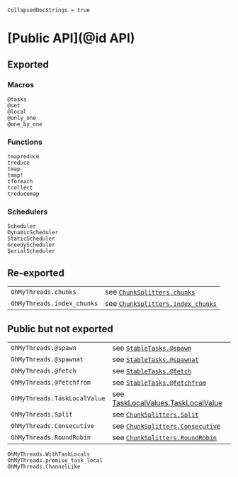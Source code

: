 ```@meta
CollapsedDocStrings = true
```

# [Public API](@id API)

## Exported

### Macros
```@docs
@tasks
@set
@local
@only_one
@one_by_one
```

### Functions

```@docs
tmapreduce
treduce
tmap
tmap!
tforeach
tcollect
treducemap
```

### Schedulers

```@docs
Scheduler
DynamicScheduler
StaticScheduler
GreedyScheduler
SerialScheduler
```

## Re-exported

|                        |                                                                     |
|------------------------|---------------------------------------------------------------------|
| `OhMyThreads.chunks`   | see [`ChunkSplitters.chunks`](@extref) |
| `OhMyThreads.index_chunks`   | see [`ChunkSplitters.index_chunks`](@extref) |

## Public but not exported

|                        |                                                                     |
|------------------------|---------------------------------------------------------------------|
| `OhMyThreads.@spawn`   | see [`StableTasks.@spawn`](https://github.com/JuliaFolds2/StableTasks.jl) |
| `OhMyThreads.@spawnat` | see [`StableTasks.@spawnat`](https://github.com/JuliaFolds2/StableTasks.jl) |
| `OhMyThreads.@fetch`   | see [`StableTasks.@fetch`](https://github.com/JuliaFolds2/StableTasks.jl) |
| `OhMyThreads.@fetchfrom` | see [`StableTasks.@fetchfrom`](https://github.com/JuliaFolds2/StableTasks.jl) |
| `OhMyThreads.TaskLocalValue`   | see [TaskLocalValues.TaskLocalValue](https://github.com/vchuravy/TaskLocalValues.jl) |
| `OhMyThreads.Split`   | see [`ChunkSplitters.Split`](@extref) |
| `OhMyThreads.Consecutive`   | see [`ChunkSplitters.Consecutive`](@extref) |
| `OhMyThreads.RoundRobin`   | see [`ChunkSplitters.RoundRobin`](@extref) |


```@docs
OhMyThreads.WithTaskLocals
OhMyThreads.promise_task_local
OhMyThreads.ChannelLike
```
